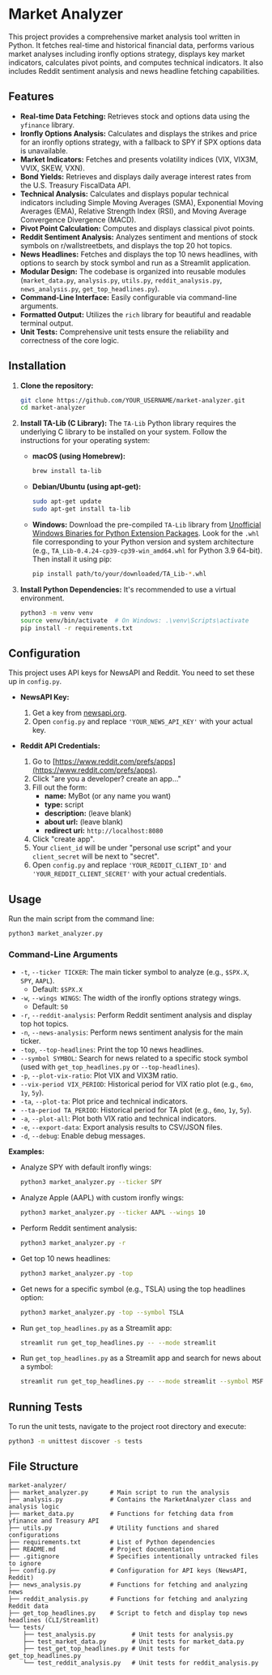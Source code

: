 # Market Analyzer

This project provides a comprehensive market analysis tool written in Python. It fetches real-time and historical financial data, performs various market analyses including ironfly options strategy, displays key market indicators, calculates pivot points, and computes technical indicators. It also includes Reddit sentiment analysis and news headline fetching capabilities.

## Features

- **Real-time Data Fetching:** Retrieves stock and options data using the `yfinance` library.
- **Ironfly Options Analysis:** Calculates and displays the strikes and price for an ironfly options strategy, with a fallback to SPY if SPX options data is unavailable.
- **Market Indicators:** Fetches and presents volatility indices (VIX, VIX3M, VVIX, SKEW, VXN).
- **Bond Yields:** Retrieves and displays daily average interest rates from the U.S. Treasury FiscalData API.
- **Technical Analysis:** Calculates and displays popular technical indicators including Simple Moving Averages (SMA), Exponential Moving Averages (EMA), Relative Strength Index (RSI), and Moving Average Convergence Divergence (MACD).
- **Pivot Point Calculation:** Computes and displays classical pivot points.
- **Reddit Sentiment Analysis:** Analyzes sentiment and mentions of stock symbols on r/wallstreetbets, and displays the top 20 hot topics.
- **News Headlines:** Fetches and displays the top 10 news headlines, with options to search by stock symbol and run as a Streamlit application.
- **Modular Design:** The codebase is organized into reusable modules (`market_data.py`, `analysis.py`, `utils.py`, `reddit_analysis.py`, `news_analysis.py`, `get_top_headlines.py`).
- **Command-Line Interface:** Easily configurable via command-line arguments.
- **Formatted Output:** Utilizes the `rich` library for beautiful and readable terminal output.
- **Unit Tests:** Comprehensive unit tests ensure the reliability and correctness of the core logic.

## Installation

1.  **Clone the repository:**
    ```bash
    git clone https://github.com/YOUR_USERNAME/market-analyzer.git
    cd market-analyzer
    ```

2.  **Install TA-Lib (C Library):**
    The `TA-Lib` Python library requires the underlying C library to be installed on your system. Follow the instructions for your operating system:

    -   **macOS (using Homebrew):**
        ```bash
        brew install ta-lib
        ```

    -   **Debian/Ubuntu (using apt-get):**
        ```bash
        sudo apt-get update
        sudo apt-get install ta-lib
        ```

    -   **Windows:**
        Download the pre-compiled `TA-Lib` library from [Unofficial Windows Binaries for Python Extension Packages](https://www.lfd.uci.edu/~gohlke/pythonlibs/#ta-lib). Look for the `.whl` file corresponding to your Python version and system architecture (e.g., `TA_Lib‑0.4.24‑cp39‑cp39‑win_amd64.whl` for Python 3.9 64-bit). Then install it using pip:
        ```bash
        pip install path/to/your/downloaded/TA_Lib‑*.whl
        ```

3.  **Install Python Dependencies:**
    It's recommended to use a virtual environment.
    ```bash
    python3 -m venv venv
    source venv/bin/activate  # On Windows: .\venv\Scripts\activate
    pip install -r requirements.txt
    ```

## Configuration

This project uses API keys for NewsAPI and Reddit. You need to set these up in `config.py`.

-   **NewsAPI Key:**
    1.  Get a key from [newsapi.org](https://newsapi.org/).
    2.  Open `config.py` and replace `'YOUR_NEWS_API_KEY'` with your actual key.

-   **Reddit API Credentials:**
    1.  Go to [https://www.reddit.com/prefs/apps](https://www.reddit.com/prefs/apps).
    2.  Click "are you a developer? create an app..."
    3.  Fill out the form:
        *   **name:** MyBot (or any name you want)
        *   **type:** script
        *   **description:** (leave blank)
        *   **about url:** (leave blank)
        *   **redirect uri:** `http://localhost:8080`
    4.  Click "create app".
    5.  Your `client_id` will be under "personal use script" and your `client_secret` will be next to "secret".
    6.  Open `config.py` and replace `'YOUR_REDDIT_CLIENT_ID'` and `'YOUR_REDDIT_CLIENT_SECRET'` with your actual credentials.

## Usage

Run the main script from the command line:

```bash
python3 market_analyzer.py
```

### Command-Line Arguments

-   `-t`, `--ticker TICKER`: The main ticker symbol to analyze (e.g., `$SPX.X`, `SPY`, `AAPL`).
    -   Default: `$SPX.X`
-   `-w`, `--wings WINGS`: The width of the ironfly options strategy wings.
    -   Default: `50`
-   `-r`, `--reddit-analysis`: Perform Reddit sentiment analysis and display top hot topics.
-   `-n`, `--news-analysis`: Perform news sentiment analysis for the main ticker.
-   `-top`, `--top-headlines`: Print the top 10 news headlines.
-   `--symbol SYMBOL`: Search for news related to a specific stock symbol (used with `get_top_headlines.py` or `--top-headlines`).
-   `-p`, `--plot-vix-ratio`: Plot VIX and VIX3M ratio.
-   `--vix-period VIX_PERIOD`: Historical period for VIX ratio plot (e.g., `6mo`, `1y`, `5y`).
-   `-ta`, `--plot-ta`: Plot price and technical indicators.
-   `--ta-period TA_PERIOD`: Historical period for TA plot (e.g., `6mo`, `1y`, `5y`).
-   `-a`, `--plot-all`: Plot both VIX ratio and technical indicators.
-   `-e`, `--export-data`: Export analysis results to CSV/JSON files.
-   `-d`, `--debug`: Enable debug messages.

**Examples:**

-   Analyze SPY with default ironfly wings:
    ```bash
    python3 market_analyzer.py --ticker SPY
    ```

-   Analyze Apple (AAPL) with custom ironfly wings:
    ```bash
    python3 market_analyzer.py --ticker AAPL --wings 10
    ```

-   Perform Reddit sentiment analysis:
    ```bash
    python3 market_analyzer.py -r
    ```

-   Get top 10 news headlines:
    ```bash
    python3 market_analyzer.py -top
    ```

-   Get news for a specific symbol (e.g., TSLA) using the top headlines option:
    ```bash
    python3 market_analyzer.py -top --symbol TSLA
    ```

-   Run `get_top_headlines.py` as a Streamlit app:
    ```bash
    streamlit run get_top_headlines.py -- --mode streamlit
    ```

-   Run `get_top_headlines.py` as a Streamlit app and search for news about a symbol:
    ```bash
    streamlit run get_top_headlines.py -- --mode streamlit --symbol MSFT
    ```

## Running Tests

To run the unit tests, navigate to the project root directory and execute:

```bash
python3 -m unittest discover -s tests
```

## File Structure

```
market-analyzer/
├── market_analyzer.py      # Main script to run the analysis
├── analysis.py             # Contains the MarketAnalyzer class and analysis logic
├── market_data.py          # Functions for fetching data from yfinance and Treasury API
├── utils.py                # Utility functions and shared configurations
├── requirements.txt        # List of Python dependencies
├── README.md               # Project documentation
├── .gitignore              # Specifies intentionally untracked files to ignore
├── config.py               # Configuration for API keys (NewsAPI, Reddit)
├── news_analysis.py        # Functions for fetching and analyzing news
├── reddit_analysis.py      # Functions for fetching and analyzing Reddit data
├── get_top_headlines.py    # Script to fetch and display top news headlines (CLI/Streamlit)
└── tests/
    ├── test_analysis.py          # Unit tests for analysis.py
    ├── test_market_data.py       # Unit tests for market_data.py
    ├── test_get_top_headlines.py # Unit tests for get_top_headlines.py
    └── test_reddit_analysis.py   # Unit tests for reddit_analysis.py
```